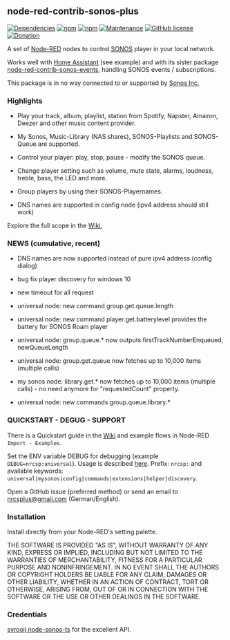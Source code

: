 ## node-red-contrib-sonos-plus

[![Dependencies](https://david-dm.org/hklages/node-red-contrib-sonos-plus.svg)](https://david-dm.org/hklages/node-red-contrib-sonos-plus)
[![npm](https://img.shields.io/npm/dt/node-red-contrib-sonos-plus.svg)](https://www.npmjs.com/package/node-red-contrib-sonos-plus)
[![npm](https://img.shields.io/npm/v/node-red-contrib-sonos-plus.svg)](https://www.npmjs.com/package/node-red-contrib-sonos-plus)
[![Maintenance](https://img.shields.io/badge/Maintained%3F-yes-green.svg)](https://GitHub.com/Naereen/StrapDown.js/graphs/commit-activity)
[![GitHub license](https://img.shields.io/badge/license-MIT-blue.svg)](https://raw.githubusercontent.com/hklages/node-red-contrib-sonos-plus/master/LICENSE)
[![Donation](https://img.shields.io/badge/donation-cappuccino-orange)](https://www.buymeacoffee.com/hklages)

A set of [Node-RED](https://nodered.org/) nodes to control [SONOS](https://www.sonos.com/) player in your local network.

Works well with [Home Assistant](https://www.home-assistant.io/) (see example) and with its sister package [node-red-contrib-sonos-events](https://www.npmjs.com/package/node-red-contrib-sonos-events), handling SONOS events / subscriptions.

This package is in no way connected to or supported by [Sonos Inc.](https://www.sonos.com/de-de/impressum)

### Highlights

- Play your track, album, playlist, station from Spotify, Napster, Amazon, Deezer and other music content provider.

- My Sonos, Music-Library (NAS shares), SONOS-Playlists and SONOS-Queue are supported.

- Control your player: play, stop, pause - modify the SONOS queue.

- Change player setting such as volume, mute state, alarms, loudness, treble, bass, the LED and more.

- Group players by using their SONOS-Playernames.

- DNS names are supported in config node (ipv4 address should still work)

Explore the full scope in the [Wiki.](https://github.com/hklages/node-red-contrib-sonos-plus/wiki)

### NEWS (cumulative, recent)

- DNS names are now supported instead of pure ipv4 address (config dialog)

- bug fix player discovery for windows 10

- new timeout for all request

- universal node: new command group.get.queue.length

- universal node: new command player.get.batterylevel provides the battery for SONOS Roam player

- universal node: group.queue.* now outputs firstTrackNumberEnqueued, newQueueLength

- universal node: group.get.queue now fetches up to 10,000 items (multiple calls)

- my sonos node: library.get.* now fetches up to 10,000 items (multiple calls) - no need anymore for "requestedCount" property.

- universal node: new commands group.queue.library.*

### QUICKSTART - DEGUG - SUPPORT

There is a Quickstart guide in the [Wiki](https://github.com/hklages/node-red-contrib-sonos-plus/wiki#quickstart) and example flows in Node-RED `Import - Examples`.

Set the ENV variable DEBUG for debugging (example `DEBUG=nrcsp:universal`). Usage is described [here](https://www.npmjs.com/package/debug). Prefix: `nrcsp:` and available keywords: `universal|mysonos|config|commands|extensions|helper|discovery`.

Open a GitHub issue (preferred method) or send an email to nrcsplus@gmail.com (German/English).

### Installation

Install directly from your Node-RED's setting palette.

THE SOFTWARE IS PROVIDED "AS IS", WITHOUT WARRANTY OF ANY KIND, EXPRESS OR IMPLIED, INCLUDING BUT NOT LIMITED TO THE WARRANTIES OF MERCHANTABILITY, FITNESS FOR A PARTICULAR PURPOSE AND NONINFRINGEMENT. IN NO EVENT SHALL THE AUTHORS OR COPYRIGHT HOLDERS BE LIABLE FOR ANY CLAIM, DAMAGES OR OTHER LIABILITY, WHETHER IN AN ACTION OF CONTRACT, TORT OR OTHERWISE, ARISING FROM, OUT OF OR IN CONNECTION WITH THE SOFTWARE OR THE USE OR OTHER DEALINGS IN THE SOFTWARE.

### Credentials

[svrooij node-sonos-ts](https://www.npmjs.com/package/@svrooij/sonos) for the excellent API.
